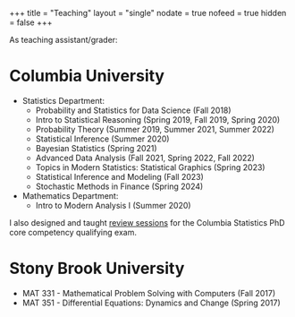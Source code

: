 +++
title = "Teaching"
layout = "single"
nodate = true
nofeed = true
hidden = false
+++

As teaching assistant/grader:

# Columbia University

- Statistics Department:
    * Probability and Statistics for Data Science (Fall 2018)
    * Intro to Statistical Reasoning (Spring 2019, Fall 2019, Spring 2020)
    * Probability Theory (Summer 2019, Summer 2021, Summer 2022)
    * Statistical Inference (Summer 2020)
    * Bayesian Statistics (Spring 2021)
    * Advanced Data Analysis (Fall 2021, Spring 2022, Fall 2022)
    * Topics in Modern Statistics: Statistical Graphics (Spring 2023)
    * Statistical Inference and Modeling (Fall 2023)
    * Stochastic Methods in Finance (Spring 2024)
- Mathematics Department:
    * Intro to Modern Analysis I (Summer 2020)

I also designed and taught [review sessions](/review) for the Columbia Statistics PhD core competency qualifying exam.


# Stony Brook University

- MAT 331 - Mathematical Problem Solving with Computers (Fall 2017)
- MAT 351 - Differential Equations: Dynamics and Change (Spring 2017)

